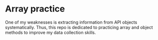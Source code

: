 # Array practice
One of my weaknesses is extracting information from API objects systematically. Thus, this repo is dedicated to practicing array and object methods to improve my data collection skills.
